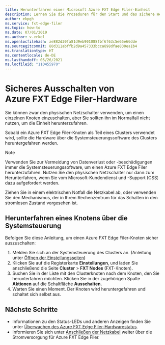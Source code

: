 ```yaml
---
title: Herunterfahren einer Microsoft Azure FXT Edge Filer-Einheit
description: Lernen Sie die Prozeduren für den Start und das sichere Herunterfahren eines Azure FXT Edge Filer-Knotens mithilfe der Systemsteuerungssoftware des Clusters kennen.
author: ekpgh
ms.service: fxt-edge-filer
ms.topic: how-to
ms.date: 07/01/2019
ms.author: v-erkel
ms.openlocfilehash: ae882d30fa81d9eb901088fbf6f63c5e65e66dde
ms.sourcegitcommit: 80d311abffb2d9a457333bcca898dfae830ea1b4
ms.translationtype: HT
ms.contentlocale: de-DE
ms.lasthandoff: 05/26/2021
ms.locfileid: "110455970"
---
```

# <a name="how-to-safely-power-off-azure-fxt-edge-filer-hardware"></a>Sicheres Ausschalten von Azure FXT Edge Filer-Hardware

Sie können zwar den physischen Netzschalter verwenden, um einen einzelnen Knoten einzuschalten, aber Sie sollten ihn im Normalfall nicht nutzen, um die Einheit herunterzufahren.

Sobald ein Azure FXT Edge Filer-Knoten als Teil eines Clusters verwendet wird, sollte die Hardware über die Systemsteuerungssoftware des Clusters heruntergefahren werden.

> [!NOTE]
> Verwenden Sie zur Vermeidung von Datenverlust oder -beschädigungen immer die Systemsteuerungssoftware, um einen Azure FXT Edge Filer herunterzufahren. Nutzen Sie den physischen Netzschalter nur dann zum Herunterfahren, wenn Sie vom Microsoft-Kundendienst und -Support (CSS) dazu aufgefordert werden.
>
> Ziehen Sie in einem elektrischen Notfall die Netzkabel ab, oder verwenden Sie den Mechanismus, der in Ihrem Rechenzentrum für das Schalten in den stromlosen Zustand vorgesehen ist.

## <a name="shut-down-a-node-from-the-control-panel"></a>Herunterfahren eines Knotens über die Systemsteuerung

Befolgen Sie diese Anleitung, um einen Azure FXT Edge Filer-Knoten sicher auszuschalten:

1. Melden Sie sich an der Systemsteuerung des Clusters an. (Anleitung unter [Öffnen der Einstellungsseiten](fxt-cluster-create.md#open-the-settings-pages))
1. Klicken Sie auf die Registerkarte **Einstellungen**, und laden Sie anschließend die Seite **Cluster** > **FXT Nodes** (FXT-Knoten).
1. Suchen Sie in der Liste mit den Clusterknoten nach dem Knoten, den Sie herunterfahren möchten. Klicken Sie in der zugehörigen Spalte **Aktionen** auf die Schaltfläche **Ausschalten**.
1. Warten Sie einen Moment. Der Knoten wird heruntergefahren und schaltet sich selbst aus.

## <a name="next-steps"></a>Nächste Schritte

* Informationen zu den Status-LEDs und anderen Anzeigen finden Sie unter [Überwachen des Azure FXT Edge Filer-Hardwarestatus](fxt-monitor.md).
* Informieren Sie sich unter [Anschließen der Netzkabel](fxt-network-power.md#connect-power-cables) weiter über die Stromversorgung für Azure FXT Edge Filer.
